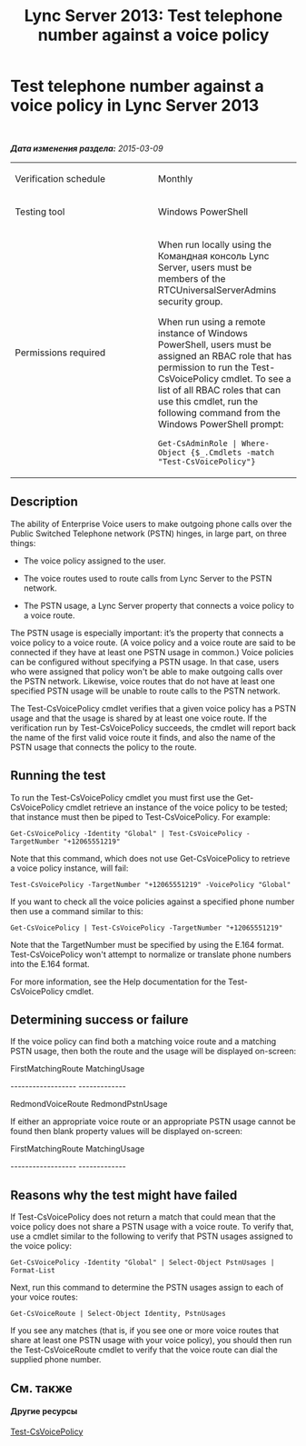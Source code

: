 ﻿---
title: 'Lync Server 2013: Test telephone number against a voice policy'
TOCTitle: Test telephone number against a voice policy
ms:assetid: 30c51700-17c6-4c57-891a-8d5ec30b50ee
ms:mtpsurl: https://technet.microsoft.com/ru-ru/library/Dn725207(v=OCS.15)
ms:contentKeyID: 62335982
ms.date: 05/19/2016
mtps_version: v=OCS.15
ms.translationtype: HT
---

# Test telephone number against a voice policy in Lync Server 2013

 

_**Дата изменения раздела:** 2015-03-09_


<table>
<colgroup>
<col style="width: 50%" />
<col style="width: 50%" />
</colgroup>
<tbody>
<tr class="odd">
<td><p>Verification schedule</p></td>
<td><p>Monthly</p></td>
</tr>
<tr class="even">
<td><p>Testing tool</p></td>
<td><p>Windows PowerShell</p></td>
</tr>
<tr class="odd">
<td><p>Permissions required</p></td>
<td><p>When run locally using the Командная консоль Lync Server, users must be members of the RTCUniversalServerAdmins security group.</p>
<p>When run using a remote instance of Windows PowerShell, users must be assigned an RBAC role that has permission to run the Test-CsVoicePolicy cmdlet. To see a list of all RBAC roles that can use this cmdlet, run the following command from the Windows PowerShell prompt:</p>
<p><code>Get-CsAdminRole | Where-Object {$_.Cmdlets -match &quot;Test-CsVoicePolicy&quot;}</code></p></td>
</tr>
</tbody>
</table>


## Description

The ability of Enterprise Voice users to make outgoing phone calls over the Public Switched Telephone network (PSTN) hinges, in large part, on three things:

  - The voice policy assigned to the user.

  - The voice routes used to route calls from Lync Server to the PSTN network.

  - The PSTN usage, a Lync Server property that connects a voice policy to a voice route.

The PSTN usage is especially important: it’s the property that connects a voice policy to a voice route. (A voice policy and a voice route are said to be connected if they have at least one PSTN usage in common.) Voice policies can be configured without specifying a PSTN usage. In that case, users who were assigned that policy won't be able to make outgoing calls over the PSTN network. Likewise, voice routes that do not have at least one specified PSTN usage will be unable to route calls to the PSTN network.

The Test-CsVoicePolicy cmdlet verifies that a given voice policy has a PSTN usage and that the usage is shared by at least one voice route. If the verification run by Test-CsVoicePolicy succeeds, the cmdlet will report back the name of the first valid voice route it finds, and also the name of the PSTN usage that connects the policy to the route.

## Running the test

To run the Test-CsVoicePolicy cmdlet you must first use the Get-CsVoicePolicy cmdlet retrieve an instance of the voice policy to be tested; that instance must then be piped to Test-CsVoicePolicy. For example:

`Get-CsVoicePolicy -Identity "Global" | Test-CsVoicePolicy -TargetNumber "+12065551219"`

Note that this command, which does not use Get-CsVoicePolicy to retrieve a voice policy instance, will fail:

`Test-CsVoicePolicy -TargetNumber "+12065551219" -VoicePolicy "Global"`

If you want to check all the voice policies against a specified phone number then use a command similar to this:

`Get-CsVoicePolicy | Test-CsVoicePolicy -TargetNumber "+12065551219"`

Note that the TargetNumber must be specified by using the E.164 format. Test-CsVoicePolicy won't attempt to normalize or translate phone numbers into the E.164 format.

For more information, see the Help documentation for the Test-CsVoicePolicy cmdlet.

## Determining success or failure

If the voice policy can find both a matching voice route and a matching PSTN usage, then both the route and the usage will be displayed on-screen:

FirstMatchingRoute MatchingUsage

\------------------ -------------

RedmondVoiceRoute RedmondPstnUsage

If either an appropriate voice route or an appropriate PSTN usage cannot be found then blank property values will be displayed on-screen:

FirstMatchingRoute MatchingUsage

\------------------ -------------

## Reasons why the test might have failed

If Test-CsVoicePolicy does not return a match that could mean that the voice policy does not share a PSTN usage with a voice route. To verify that, use a cmdlet similar to the following to verify that PSTN usages assigned to the voice policy:

`Get-CsVoicePolicy -Identity "Global" | Select-Object PstnUsages | Format-List`

Next, run this command to determine the PSTN usages assign to each of your voice routes:

`Get-CsVoiceRoute | Select-Object Identity, PstnUsages`

If you see any matches (that is, if you see one or more voice routes that share at least one PSTN usage with your voice policy), you should then run the Test-CsVoiceRoute cmdlet to verify that the voice route can dial the supplied phone number.

## См. также

#### Другие ресурсы

[Test-CsVoicePolicy](test-csvoicepolicy.md)

